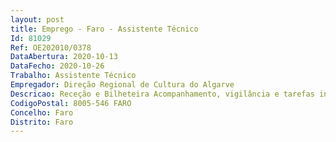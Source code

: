 ```yaml
--- 
layout: post
title: Emprego - Faro - Assistente Técnico
Id: 81029
Ref: OE202010/0378
DataAbertura: 2020-10-13
DataFecho: 2020-10-26
Trabalho: Assistente Técnico
Empregador: Direção Regional de Cultura do Algarve
Descricao: Receção e Bilheteira Acompanhamento, vigilância e tarefas inerentes a estas funções. Para exercer funções em Monumento   Ruínas de Milreu   Estoi, Faro.
CodigoPostal: 8005-546 FARO
Concelho: Faro
Distrito: Faro
--- 
```

